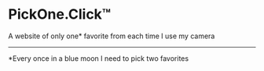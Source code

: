 # PickOne.Click&#8482;

A website of only one* favorite from each time I use my camera



---

*Every once in a blue moon I need to pick two favorites